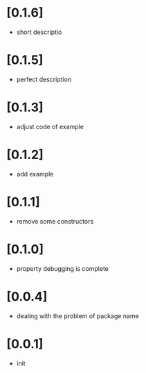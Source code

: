 
# [0.1.6]

- short descriptio

# [0.1.5]
- perfect description

# [0.1.3]
- adjust code of example

# [0.1.2]
- add example

# [0.1.1]
- remove some constructors

# [0.1.0]
- property debugging is complete

# [0.0.4]
- dealing with the problem of package name


# [0.0.1]
- init